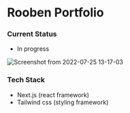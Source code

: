 # Rooben Portfolio

### Current Status

- In progress

![Screenshot from 2022-07-25 13-17-03](https://user-images.githubusercontent.com/51721541/180725593-a434f33b-38f3-49b5-8072-209a1cab70f3.png)

### Tech Stack

- Next.js (react framework)
- Tailwind css (styling framework)
